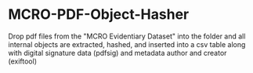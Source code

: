 # MCRO-PDF-Object-Hasher
Drop pdf files from the "MCRO Evidentiary Dataset" into the folder and all internal objects are extracted, hashed, and inserted into a csv table along with digital signature data (pdfsig) and metadata author and creator (exiftool)
